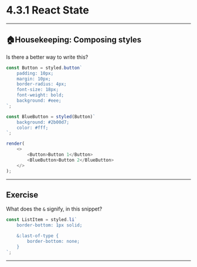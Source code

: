 # 4.3.1 React State

---

## 🏠Housekeeping: Composing styles

Is there a better way to write this?

```js live=true
const Button = styled.button`
    padding: 10px;
    margin: 10px;
    border-radius: 4px;
    font-size: 18px;
    font-weight: bold;
    background: #eee;
`;

const BlueButton = styled(Button)`
    background: #2b00d7;
    color: #fff;
`;

render(
    <>
        <Button>Button 1</Button>
        <BlueButton>Button 2</BlueButton>
    </>
);
```

---

## Exercise

What does the `&` signify, in this snippet?

```jsx
const ListItem = styled.li`
    border-bottom: 1px solid;

    &:last-of-type {
        border-bottom: none;
    }
`;
```

---
